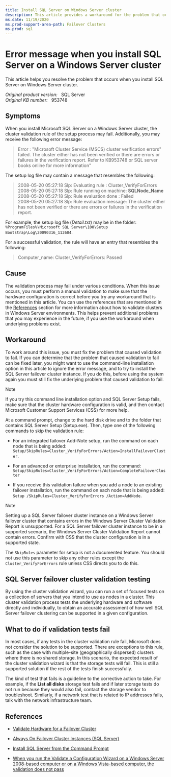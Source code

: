 ```yaml
---
title: Install SQL Server on Windows Server cluster
description: This article provides a workaround for the problem that occurs when you install SQL Server on Windows Server cluster.
ms.date: 11/19/2020
ms.prod-support-area-path: Failover Clusters
ms.prod: sql
---
```

# Error message when you install SQL Server on a Windows Server cluster

This article helps you resolve the problem that occurs when you install SQL Server on Windows Server cluster.

_Original product version:_ &nbsp; SQL Server  
_Original KB number:_ &nbsp; 953748

## Symptoms

When you install Microsoft SQL Server on a Windows Server cluster, the cluster validation rule of the setup process may fail. Additionally, you may receive the following error message:

> Error : "Microsoft Cluster Service (MSCS) cluster verification errors" failed. The cluster either has not been verified or there are errors or failures in the verification report. Refer to KB953748 or SQL server books online for more information"

The setup log file may contain a message that resembles the following:

> 2008-05-20 05:27:18 Slp: Evaluating rule : Cluster_VerifyForErrors  
2008-05-20 05:27:18 Slp: Rule running on machine: **SQLNode_Name**  
2008-05-20 05:27:18 Slp: Rule evaluation done : Failed  
2008-05-20 05:27:18 Slp: Rule evaluation message: The cluster either has not been verified or there are errors or failures in the verification report.

For example, the setup log file (*Detail.txt*) may be in the folder: `%ProgramFiles%\Microsoft SQL Server\100\Setup Bootstrap\Log\20090316_112604`.

For a successful validation, the rule will have an entry that resembles the following:

> Computer_name: Cluster_VerifyForErrors: Passed

## Cause

The validation process may fail under various conditions. When this issue occurs, you must perform a manual validation to make sure that the hardware configuration is correct before you try any workaround that is mentioned in this article. You can use the references that are mentioned in the [References](#references) section for more information about how to validate clusters in Windows Server environments. This helps prevent additional problems that you may experience in the future, if you use the workaround when underlying problems exist.

## Workaround

To work around this issue, you must fix the problem that caused validation to fail. If you can determine that the problem that caused validation to fail can be fixed later, you might want to use the command-line installation option in this article to ignore the error message, and to try to install the SQL Server failover cluster instance. If you do this, before using the system again you must still fix the underlying problem that caused validation to fail.

> [!NOTE]
> If you try this command line installation option and SQL Server Setup fails, make sure that the cluster hardware configuration is valid, and then contact Microsoft Customer Support Services (CSS) for more help.

At a command prompt, change to the hard disk drive and to the folder that contains SQL Server Setup (Setup.exe). Then, type one of the following commands to skip the validation rule:

- For an integrated failover Add-Note setup, run the command on each node that is being added: `Setup/SkipRules=Cluster_VerifyForErrors/Action=InstallFailoverCluster`.

- For an advanced or enterprise installation, run the command: `Setup/SkipRules=Cluster_VerifyForErrors/Action=CompleteFailoverCluster`

- If you receive this validation failure when you add a node to an existing failover installation, run the command on each node that is being added: `Setup /SkipRules=Cluster_VerifyForErrors /Action=AddNode`.

> [!NOTE]
> Setting up a SQL Server failover cluster instance on a Windows Server failover cluster that contains errors in the Windows Server Cluster Validation Report is unsupported. For a SQL Server failover cluster instance to be in a supported scenario, the Windows Server Cluster Validation Report cannot contain errors. Confirm with CSS that the cluster configuration is in a supported state.

The `SkipRules` parameter for setup is not a documented feature. You should not use this parameter to skip any other rules except the `Cluster_VerifyForErrors` rule unless CSS directs you to do this.

## SQL Server failover cluster validation testing

By using the cluster validation wizard, you can run a set of focused tests on a collection of servers that you intend to use as nodes in a cluster. This cluster validation process tests the underlying hardware and software directly and individually, to obtain an accurate assessment of how well SQL Server failover clustering can be supported in a given configuration.

## What to do if validation tests fail

In most cases, if any tests in the cluster validation rule fail, Microsoft does not consider the solution to be supported. There are exceptions to this rule, such as the case with multiple-site (geographically dispersed) clusters where there is no shared storage. In this scenario, the expected result of the cluster validation wizard is that the storage tests will fail. This is still a supported solution if the rest of the tests finish successfully.

The kind of test that fails is a guideline to the corrective action to take. For example, if the **List all disks** storage test fails and if later storage tests do not run because they would also fail, contact the storage vendor to troubleshoot. Similarly, if a network test that is related to IP addresses fails, talk with the network infrastructure team.

## References

- [Validate Hardware for a Failover Cluster](/previous-versions/windows/it-pro/windows-server-2012-R2-and-2012/jj134244(v=ws.11))

- [Always On Failover Cluster Instances (SQL Server)](/sql/sql-server/failover-clusters/windows/always-on-failover-cluster-instances-sql-server)

- [Install SQL Server from the Command Prompt](/sql/database-engine/install-windows/install-sql-server-from-the-command-prompt)

- [When you run the Validate a Configuration Wizard on a Windows Server 2008-based computer or on a Windows Vista-based computer, the validation does not pass](https://support.microsoft.com/help/950179)
